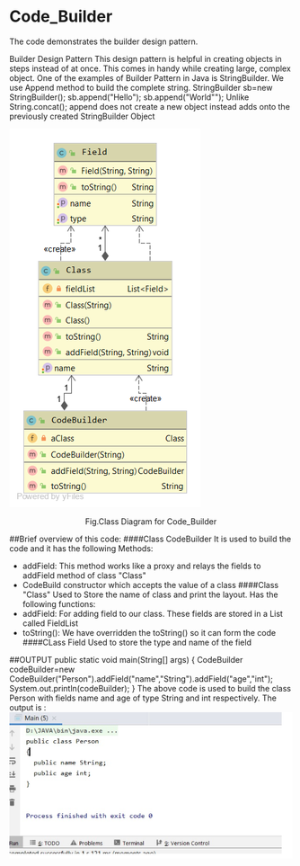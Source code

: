 # Code_Builder

The code demonstrates the builder design pattern. 

Builder Design Pattern
This design pattern is helpful in creating objects in steps instead of at once. This comes in handy while creating large, complex object.
One of the examples of Builder Pattern in Java is StringBuilder.
We use Append method to build the complete string.
StringBuilder sb=new StringBuilder();
sb.append("Hello");
sb.append("World"");
Unlike String.concat(); append does not create a new object instead adds onto the previously created StringBuilder Object

![ClassD](Builder.png)
<p align="center">Fig.Class Diagram for Code_Builder</p>

##Brief overview of this code:
####Class CodeBuilder 
 It is used to build the code and it has the following Methods:
 + addField: This method works like a proxy and relays the fields to addField method of class "Class"
 + CodeBuild constructor which accepts the value of a class
####Class "Class"
 Used to Store the name of class and print the layout. Has the following functions:
 + addField: For adding field to our class. These fields are stored in a List called FieldList
 + toString(): We have overridden the toString() so it can form the code
####CLass Field
  Used to store the type and name of the field
  
##OUTPUT
        public static void main(String[] args) {
            CodeBuilder codeBuilder=new CodeBuilder("Person").addField("name","String").addField("age","int");
            System.out.println(codeBuilder);
        }
 The above code is used to build the class Person with fields name and age of type String and int respectively.
 The output is :
 ![output](Output.jpg)
   

